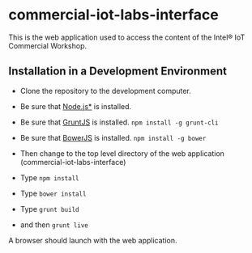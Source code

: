 # commercial-iot-labs-interface
This is the web application used to access the content of the Intel® IoT Commercial Workshop.

## Installation in a Development Environment
* Clone the repository to the development computer.
* Be sure that [Node.js\*](https://nodejs.org/) is installed.
* Be sure that [GruntJS](http://gruntjs.com/) is installed.
  ``` npm install -g grunt-cli ```
* Be sure that [BowerJS](http://bower.io/) is installed.
    ``` npm install -g bower ```

* Then change to the top level directory of the web application (commercial-iot-labs-interface)
* Type ``` npm install ```
* Type ``` bower install ```
* Type ``` grunt build ``` 
* and then ```grunt live ```

A browser should launch with the web application.
